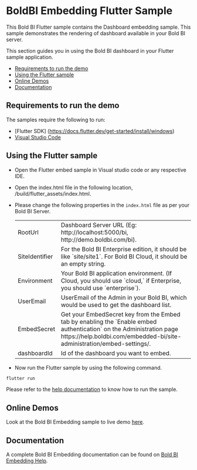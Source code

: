 # BoldBI Embedding Flutter Sample

This Bold BI Flutter sample contains the Dashboard embedding sample. This sample demonstrates the rendering of dashboard available in your Bold BI server.

This section guides you in using the Bold BI dashboard in your Flutter sample application.

 * [Requirements to run the demo](#requirements-to-run-the-demo)
 * [Using the Flutter sample](#using-the-flutter-sample)
 * [Online Demos](#online-demos)
 * [Documentation](#documentation)
 
 ## Requirements to run the demo

The samples require the following to run:
 * [Flutter SDK] (https://docs.flutter.dev/get-started/install/windows)
 * [Visual Studio Code](https://code.visualstudio.com/download)

 ## Using the Flutter sample
 
 * Open the Flutter embed sample in Visual studio code or any respective IDE. 

 * Open the index.html file in the following location, /build/flutter_assets/index.html.

 * Please change the following properties in the `index.html` file as per your Bold BI Server.

    <meta charset="utf-8"/>
    <table>
    <tbody>
        <tr>
            <td align="left">RootUrl</td>
            <td align="left">Dashboard Server URL (Eg: http://localhost:5000/bi, http://demo.boldbi.com/bi).</td>
        </tr>
        <tr>
            <td align="left">SiteIdentifier</td>
            <td align="left">For the Bold BI Enterprise edition, it should be like `site/site1`. For Bold BI Cloud, it should be an empty string.</td>
        </tr>
        <tr>
            <td align="left">Environment</td>
            <td align="left">Your Bold BI application environment. (If Cloud, you should use `cloud,` if Enterprise, you should use `enterprise`).</td>
        </tr>
        <tr>
            <td align="left">UserEmail</td>
            <td align="left">UserEmail of the Admin in your Bold BI, which would be used to get the dashboard list.</td>
        </tr>
        <tr>
            <td align="left">EmbedSecret</td>
            <td align="left">Get your EmbedSecret key from the Embed tab by enabling the `Enable embed authentication` on the Administration page https://help.boldbi.com/embedded-bi/site-administration/embed-settings/.</td>
        </tr>
        <tr>
            <td align="left">dashboardId</td>
            <td align="left">Id of the dashboard you want to embed.</td>
        </tr>
    </tbody>
    </table>


* Now run the Flutter sample by using the following command.

```bash
flutter run
```

Please refer to the [help documentation](https://help.boldbi.com/embedded-bi/javascript-based/samples/v3.3.40-or-later/flutter-with-javascript/#how-to-run-the-sample) to know how to run the sample.

## Online Demos

Look at the Bold BI Embedding sample to live demo [here](https://samples.boldbi.com/embed).


## Documentation

A complete Bold BI Embedding documentation can be found on [Bold BI Embedding Help](https://help.boldbi.com/embedded-bi/javascript-based/).